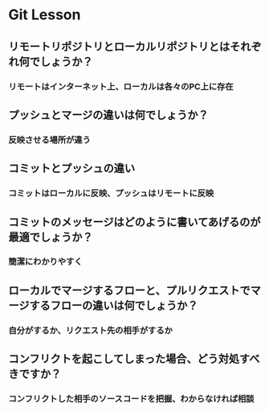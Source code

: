 # Git Lesson

## リモートリポジトリとローカルリポジトリとはそれぞれ何でしょうか？

### リモートはインターネット上、ローカルは各々のPC上に存在

## プッシュとマージの違いは何でしょうか？

### 反映させる場所が違う

## コミットとプッシュの違い

### コミットはローカルに反映、プッシュはリモートに反映

## コミットのメッセージはどのように書いてあげるのが最適でしょうか？

### 簡潔にわかりやすく

## ローカルでマージするフローと、プルリクエストでマージするフローの違いは何でしょうか？

### 自分がするか、リクエスト先の相手がするか

## コンフリクトを起こしてしまった場合、どう対処すべきですか？

### コンフリクトした相手のソースコードを把握、わからなければ相談
